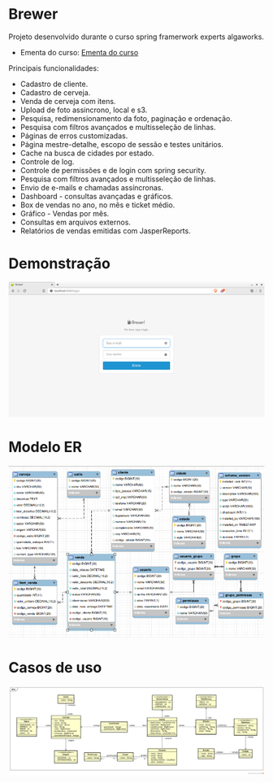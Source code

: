 # Brewer
Projeto desenvolvido durante o curso spring framerwork experts algaworks.
* Ementa do curso: [Ementa do curso](Ementa-Spring-Framework-Expert.pdf)

Principais funcionalidades: 
- Cadastro de cliente.
- Cadastro de cerveja.
- Venda de cerveja com itens.
- Upload de foto assincrono, local e s3.
- Pesquisa, redimensionamento da foto, paginação e ordenação.
- Pesquisa com filtros avançados e multisseleção de linhas. 
- Páginas de erros customizadas.
- Página mestre-detalhe, escopo de sessão e testes unitários.
- Cache na busca de cidades por estado.
- Controle de log.
- Controle de permissões e de login com spring security.
- Pesquisa com filtros avançados e multisseleção de linhas. 
- Envio de e-mails e chamadas assíncronas.
- Dashboard - consultas avançadas e gráficos.
- Box de vendas no ano, no mês e ticket médio.
- Gráfico - Vendas por mês. 
- Consultas em arquivos externos. 
- Relatórios de vendas emitidas com JasperReports.

# Demonstração
![Demonstração do sistema](src/main/resources/demo/demo.gif)

# Modelo ER
![Modelo ER](/src/main/resources/diagramas/modelo-er-brewer.png)


# Casos de uso
![Casos de uso](/src/main/resources/diagramas/casos-de-uso-brewer.png)


